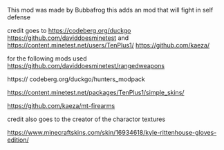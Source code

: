 This mod was made by Bubbafrog this adds an mod that will fight in self defense 

credit goes to https://codeberg.org/duckgo https://github.com/daviddoesminetest and https://content.minetest.net/users/TenPlus1/ https://github.com/kaeza/

for the following mods used 
https://github.com/daviddoesminetest/rangedweapons 

https://
codeberg.org/duckgo/hunters_modpack 

https://content.minetest.net/packages/TenPlus1/simple_skins/

https://github.com/kaeza/mt-firearms

credit also goes to the creator of the charactor textures 

https://www.minecraftskins.com/skin/16934618/kyle-rittenhouse-gloves-edition/
